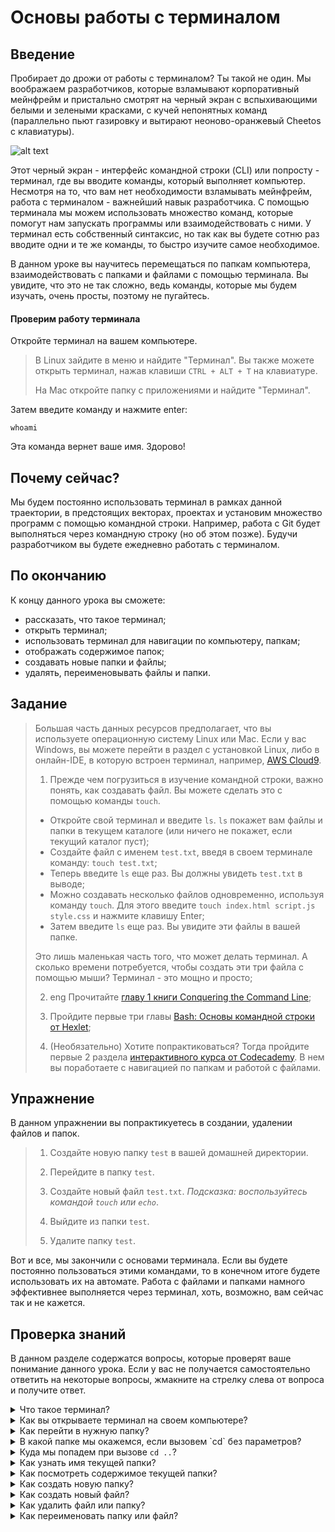 # Основы работы с терминалом

## Введение

Пробирает до дрожи от работы с терминалом? Ты такой не один. Мы воображаем разработчиков, которые взламывают корпоративный мейнфрейм и пристально смотрят на черный экран с вспыхивающими белыми и зелеными красками, с кучей непонятных команд (параллельно пьют газировку и вытирают неоново-оранжевый Cheetos с клавиатуры).

![alt text](https://user-images.githubusercontent.com/4215285/55364215-7561cb80-54e8-11e9-9a47-dbaba4da345c.jpg)

Этот черный экран - интерфейс командной строки (CLI) или попросту - терминал, где вы вводите команды, который выполняет компьютер. Несмотря на то, что вам нет необходимости взламывать мейнфрейм, работа с терминалом - важнейший навык разработчика. С помощью терминала мы можем использовать множество команд, которые помогут нам запускать программы или взаимодействовать с ними. У терминал есть собственный синтаксис, но так как вы будете сотню раз вводите одни и те же команды, то быстро изучите самое необходимое.

В данном уроке вы научитесь перемещаться по папкам компьютера, взаимодействовать с папками и файлами с помощью терминала. Вы увидите, что это не так сложно, ведь команды, которые мы будем изучать, очень просты, поэтому не пугайтесь.

#### Проверим работу терминала

Откройте терминал на вашем компьютере. 

> В Linux зайдите в меню и найдите "Терминал". Вы также можете открыть терминал, нажав клавиши `CTRL + ALT + T` на клавиатуре. 
> 
> На Mac откройте папку с приложениями и найдите "Терминал". 

Затем введите команду и нажмите enter:

``` 
whoami
```

Эта команда вернет ваше имя. Здорово!

## Почему сейчас?

Мы будем постоянно использовать терминал в рамках данной траектории, в предстоящих векторах, проектах и установим множество программ с помощью командной строки. Например, работа с Git будет выполняться через командную строку (но об этом позже). Будучи разработчиком вы будете ежедневно работать с терминалом.

## По окончанию

К концу данного урока вы сможете:

- рассказать, что такое терминал;
- открыть терминал;
- использовать терминал для навигации по компьютеру, папкам;
- отображать содержимое папок;
- создавать новые папки и файлы;
- удалять, переименовывать файлы и папки.

## Задание

> Большая часть данных ресурсов предполагает, что вы используете операционную систему Linux или Mac. Если у вас Windows, вы можете перейти в раздел с установкой Linux, либо в онлайн-IDE, в которую встроен терминал, например, [AWS Cloud9](https://aws.amazon.com/cloud9/).
>
> 1. Прежде чем погрузиться в изучение командной строки, важно понять, как создавать файл. Вы можете сделать это с помощью команды `touch`. 
>
>  - Откройте свой терминал и введите `ls`. `ls` покажет вам файлы и папки в текущем каталоге (или ничего не покажет, если текущий каталог пуст);
>  - Создайте файл с именем `test.txt`, введя в своем терминале команду: `touch test.txt`;
>  - Теперь введите `ls` еще раз. Вы должны увидеть `test.txt` в выводе;
>  - Можно создавать несколько файлов одновременно, используя команду `touch`. Для этого введите `touch index.html script.js style.css` и нажмите клавишу Enter;
>  - Затем введите `ls` еще раз. Вы увидите эти файлы в вашей папке. 
>
>  Это лишь маленькая часть того, что может делать терминал. А сколько времени потребуется, чтобы создать эти три файла с помощью мыши? Терминал - это мощно и просто;
>
> 2. <span class="btn-fill btn btn-xs btn-success">eng</span> Прочитайте [главу 1 книги Conquering the Command Line](http://conqueringthecommandline.com/book/basics);
>
> 3. Пройдите первые три главы [Bash: Основы командной строки от Hexlet](https://ru.hexlet.io/courses/bash);
>
> 4. (Необязательно) Хотите попрактиковаться? Тогда пройдите первые 2 раздела [интерактивного курса от Codecademy](https://www.codecademy.com/learn/learn-the-command-line). В нем вы поработаете с навигацией по папкам и работой с файлами.

## Упражнение

В данном упражнении вы попрактикуетесь в создании, удалении файлов и папок.

> 1. Создайте новую папку `test` в вашей домашней директории.
>
> 2. Перейдите в папку `test`.
>
> 3. Создайте новый файл `test.txt`. _Подсказка: воспользуйтесь командой `touch` или `echo`_.
>
> 4. Выйдите из папки `test`.
>
> 5. Удалите папку `test`.

Вот и все, мы закончили с основами терминала. Если вы будете постоянно пользоваться этими командами, то в конечном итоге будете использовать их на автомате. Работа с файлами и папками намного эффективнее выполняется через терминал, хоть, возможно, вам сейчас так и не кажется.

## Проверка знаний

В данном разделе содержатся вопросы, которые проверят ваше понимание данного урока. Если у вас не получается самостоятельно ответить на некоторые вопросы, жмакните на стрелку слева от вопроса и получите ответ.

<details>
<summary>Что такое терминал?</summary>
<ul><ul>
  <li>Терминал - это программа, с помощью которой можно взаимодействовать с компьютером, используя специальное множество слов, называемое "командами".</li>
</ul></ul>
</details>

<details>
<summary>Как вы открываете терминал на своем компьютере?</summary>
<ul><ul>
  <li>На Linux: Откройте меню программ и найдите "Терминал". Вы можете также открыть терминал с помощью горячих клавиш <code>CTRL</code> + <code>ALT</code> + <code>T</code>.</li>
  <li>На Mac: Откройте папку с программами и найдите там "Терминал".</li>
</ul></ul>
</details>

<details>
<summary>Как перейти в нужную папку?</summary>
<ul><ul>
  <li>Воспользуйтесь командой <code>cd</code>, которая меняет текущую папку.</li>
</ul></ul>
</details>

<details>
<summary>В какой папке мы окажемся, если вызовем `cd` без параметров?</summary>
<ul><ul>
  <li>На Mac и Linux мы попадем в домашнюю директорию.</li>
</ul></ul>
</details>

<details>
<summary>Куда мы попадем при вызове <code>cd ..</code>?</summary>
<ul><ul>
  <li>Мы перейдем "наверх" по директории к родителю текущей папки.</li>
</ul></ul>
</details>

<details>
<summary>Как узнать имя текущей папки?</summary>
<ul><ul>
  <li>На Linux и Mac, воспользуйтесь командой <code>pwd</code> (print working directory).</li>
</ul></ul>
</details>

<details>
<summary>Как посмотреть содержимое текущей папки?</summary>
<ul><ul>
  <li>На Linux и Mac, воспользуйтесь командой <code>ls</code>. Используйте <code>ls -l</code> для отображения файлов.</li>
</ul></ul>
</details>

<details>
<summary>Как создать новую папку?</summary>
<ul><ul>
  <li>Воспользуйтесь командой <code>mkdir</code>.</li>
</ul></ul>
</details>

<details>
<summary>Как создать новый файл?</summary>
<ul><ul>
  <li>На Linux и Mac, воспользуйтесь командой <code>touch</code>, например, <code>touch file.txt</code>.</li>
</ul></ul>
</details>

<details>
<summary>Как удалить файл или папку?</summary>
<ul><ul>
  <li>На Linux и Mac, воспользуйтесь командой <code>rm</code> для удаления файла. Чтобы удалить папку, используйте <code>rm -r</code> или <code>rmdir</code>.</li>
</ul></ul>
</details>

<details>
<summary>Как переименовать папку или файл?</summary>
<ul><ul>
  <li>На Linux и Mac, используйте команду <code>mv</code>, например, <code>mv folder/old-file.txt folder/new-file.txt</code>.</li>
</ul></ul>
</details>

